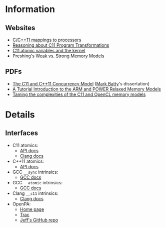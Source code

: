 # Information

## Websites

* [C/C++11 mappings to processors](https://www.cl.cam.ac.uk/~pes20/cpp/cpp0xmappings.html)
* [Reasoning about C11 Program Transformations](http://plv.mpi-sws.org/c11comp/)
* [C11 atomic variables and the kernel](https://lwn.net/Articles/586838/)
* Preshing's [Weak vs. Strong Memory Models](http://preshing.com/20120930/weak-vs-strong-memory-models/)

## PDFs

* [The C11 and C++11 Concurrency Model](http://www.sigplan.org/Awards/Dissertation/2015_batty.pdf) ([Mark Batty](https://www.cl.cam.ac.uk/~mjb220/)'s dissertation)
* [A Tutorial Introduction to the ARM and POWER Relaxed Memory Models](https://www.cl.cam.ac.uk/~pes20/ppc-supplemental/test7.pdf)
* [Taming the complexities of the C11 and OpenCL memory models](http://multicore.doc.ic.ac.uk/opencl/openclmm_paper.pdf)

# Details

## Interfaces

* C11 atomics: 
   * [API docs](http://en.cppreference.com/w/c/atomic)
   * [Clang docs](https://clang.llvm.org/docs/LanguageExtensions.html#c11-atomic-operations)
* C++11 atomics:
   * [API docs](http://en.cppreference.com/w/cpp/atomic)
* GCC `__sync` intrinsics:
   * [GCC docs](https://gcc.gnu.org/onlinedocs/gcc-7.2.0/gcc/_005f_005fsync-Builtins.html)
* GCC `__atomic` intrinsics:
   * [GCC docs](https://gcc.gnu.org/onlinedocs/gcc-7.2.0/gcc/_005f_005fatomic-Builtins.html)
* Clang `__c11` intrinsics:
   * [Clang docs](https://clang.llvm.org/docs/LanguageExtensions.html#c11-atomic-builtins)
* OpenPA: 
   * [Home page](http://www.mcs.anl.gov/project/openpa-open-portable-atomics)
   * [Trac](https://trac.mpich.org/projects/openpa/wiki)
   * [Jeff's GitHub repo](https://github.com/jeffhammond/OpenPA)
